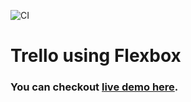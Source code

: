 ![CI](https://github.com/indrajitbnikam/trillo-flexbox/workflows/CI/badge.svg?branch=master)

# Trello using Flexbox

### You can checkout [live demo here].

  [Live Demo here]: <http://trillo-flexbox.apps.indrajeet.me/>
